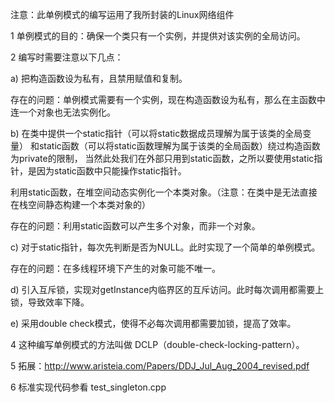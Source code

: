 注意：此单例模式的编写运用了我所封装的Linux网络组件


1  单例模式的目的：确保一个类只有一个实例，并提供对该实例的全局访问。

2  编写时需要注意以下几点：

a) 把构造函数设为私有，且禁用赋值和复制。
   
   存在的问题：单例模式需要有一个实例，现在构造函数设为私有，那么在主函数中连一个对象也无法实例化。

b) 在类中提供一个static指针（可以将static数据成员理解为属于该类的全局变量）
   和static函数（可以将static函数理解为属于该类的全局函数）绕过构造函数为private的限制，
   当然此处我们在外部只用到static函数，之所以要使用static指针，是因为static函数中只能操作static指针。
   
   利用static函数，在堆空间动态实例化一个本类对象。（注意：在类中是无法直接在栈空间静态构建一个本类对象的）
   
   存在的问题：利用static函数可以产生多个对象，而非一个对象。
   
c) 对于static指针，每次先判断是否为NULL。此时实现了一个简单的单例模式。
   
   存在的问题：在多线程环境下产生的对象可能不唯一。
   
d) 引入互斥锁，实现对getInstance内临界区的互斥访问。此时每次调用都需要上锁，导致效率下降。
   
e) 采用double check模式，使得不必每次调用都需要加锁，提高了效率。

4  这种编写单例模式的方法叫做 DCLP（double-check-locking-pattern）。

5  拓展：http://www.aristeia.com/Papers/DDJ_Jul_Aug_2004_revised.pdf

6  标准实现代码参看 test_singleton.cpp
